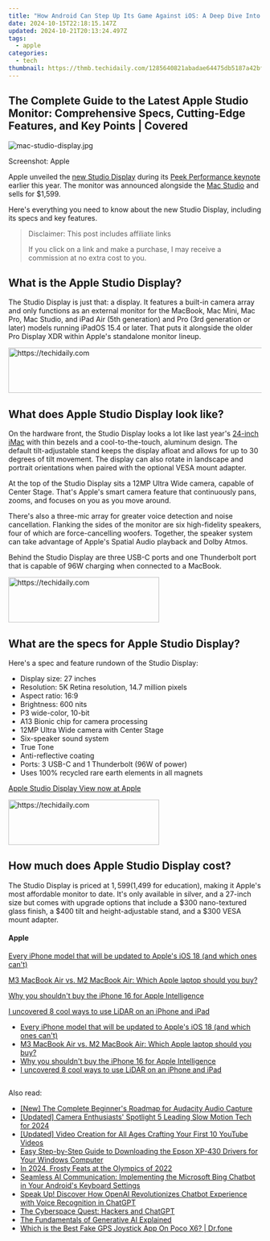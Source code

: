 ```yaml
---
title: "How Android Can Step Up Its Game Against iOS: A Deep Dive Into Key Improvements for Greater Compatibility, Suggested"
date: 2024-10-15T22:18:15.147Z
updated: 2024-10-21T20:13:24.497Z
tags:
  - apple
categories:
  - tech
thumbnail: https://thmb.techidaily.com/1285640821abadae64475db5187a42bfa0d643a297eba82ebbb288218a3b2d87.jpg
---
```


## The Complete Guide to the Latest Apple Studio Monitor: Comprehensive Specs, Cutting-Edge Features, and Key Points | Covered

![mac-studio-display.jpg](https://www.zdnet.com/a/img/resize/e37557897129e4b15019a011fd5ef5484d4f502a/2022/03/08/0df4a435-09e3-4ac1-9bd4-8bbca3272fe9/mac-studio-li8festyle.jpg?auto=webp&width=1280)

Screenshot: Apple

Apple unveiled the [new Studio Display](https://apple.sjv.io/c/159047/435031/7613?&sharedId=zdnet&u=https%3A%2F%2Fwww.apple.com%2Fshop%2Fbuy-mac%2Fmac-studio-display&subId1=zd-%5F%5FCOM%5FCLICK%5FID%5F%5F-dtp) during its [Peek Performance keynote](https://www.zdnet.com/article/apples-peek-performance-launches-showcase-the-triumph-of-apple-silicon/) earlier this year. The monitor was announced alongside the [Mac Studio](https://apple.sjv.io/c/159047/435031/7613?&sharedId=zdnet&u=https%3A%2F%2Fwww.apple.com%2Fmac-studio%2F&subId1=zd-%5F%5FCOM%5FCLICK%5FID%5F%5F-dtp) and sells for $1,599\. 

Here's everything you need to know about the new Studio Display, including its specs and key features. 

>  Disclaimer: This post includes affiliate links
>
>  If you click on a link and make a purchase, I may receive a commission at no extra cost to you.
>

## What is the Apple Studio Display?

The Studio Display is just that: a display. It features a built-in camera array and only functions as an external monitor for the MacBook, Mac Mini, Mac Pro, Mac Studio, and iPad Air (5th generation) and Pro (3rd generation or later) models running iPadOS 15.4 or later. That puts it alongside the older Pro Display XDR within Apple's standalone monitor lineup.

<!-- affiliate ads begin -->
<a href="https://aligracehair.sjv.io/c/5597632/2016170/19272" target="_top" id="2016170">
  <img src="//a.impactradius-go.com/display-ad/19272-2016170" border="0" alt="https://techidaily.com" width="728" height="90"/>
</a>
<img height="0" width="0" src="https://aligracehair.sjv.io/i/5597632/2016170/19272" style="position:absolute;visibility:hidden;" border="0" />
<!-- affiliate ads end -->

## What does Apple Studio Display look like?

On the hardware front, the Studio Display looks a lot like last year's [24-inch iMac](https://www.apple.com/imac-24/) with thin bezels and a cool-to-the-touch, aluminum design. The default tilt-adjustable stand keeps the display afloat and allows for up to 30 degrees of tilt movement. The display can also rotate in landscape and portrait orientations when paired with the optional VESA mount adapter.

At the top of the Studio Display sits a 12MP Ultra Wide camera, capable of Center Stage. That's Apple's smart camera feature that continuously pans, zooms, and focuses on you as you move around. 

There's also a three-mic array for greater voice detection and noise cancellation. Flanking the sides of the monitor are six high-fidelity speakers, four of which are force-cancelling woofers. Together, the speaker system can take advantage of Apple's Spatial Audio playback and Dolby Atmos. 

Behind the Studio Display are three USB-C ports and one Thunderbolt port that is capable of 96W charging when connected to a MacBook.

<!-- affiliate ads begin -->
<a href="https://aligracehair.sjv.io/c/5597632/1997690/19272" target="_top" id="1997690">
  <img src="//a.impactradius-go.com/display-ad/19272-1997690" border="0" alt="https://techidaily.com" width="300" height="90"/>
</a>
<img height="0" width="0" src="https://aligracehair.sjv.io/i/5597632/1997690/19272" style="position:absolute;visibility:hidden;" border="0" />
<!-- affiliate ads end -->

## What are the specs for Apple Studio Display?

Here's a spec and feature rundown of the Studio Display:

* Display size: 27 inches
* Resolution: 5K Retina resolution, 14.7 million pixels
* Aspect ratio: 16:9
* Brightness: 600 nits
* P3 wide-color, 10-bit
* A13 Bionic chip for camera processing
* 12MP Ultra Wide camera with Center Stage
* Six-speaker sound system
* True Tone
* Anti-reflective coating
* Ports: 3 USB-C and 1 Thunderbolt (96W of power)
* Uses 100% recycled rare earth elements in all magnets

[Apple Studio Display View now at Apple](https://apple.sjv.io/c/159047/435031/7613?&sharedId=zdnet&u=https%3A%2F%2Fwww.apple.com%2Fshop%2Fbuy-mac%2Fmac-studio-display&subId1=zd-%5F%5FCOM%5FCLICK%5FID%5F%5F-dtp)

<!-- affiliate ads begin -->
<a href="https://wigfever.sjv.io/c/5597632/2005183/22899" target="_top" id="2005183">
  <img src="//a.impactradius-go.com/display-ad/22899-2005183" border="0" alt="https://techidaily.com" width="300" height="90"/>
</a>
<img height="0" width="0" src="https://wigfever.sjv.io/i/5597632/2005183/22899" style="position:absolute;visibility:hidden;" border="0" />
<!-- affiliate ads end -->

## How much does Apple Studio Display cost?

The Studio Display is priced at $1,599 ($1,499 for education), making it Apple's most affordable monitor to date. It's only available in silver, and a 27-inch size but comes with upgrade options that include a $300 nano-textured glass finish, a $400 tilt and height-adjustable stand, and a $300 VESA mount adapter.

#### Apple

[Every iPhone model that will be updated to Apple's iOS 18 (and which ones can't)](https://www.zdnet.com/article/every-iphone-model-compatible-with-apples-ios-18-and-which-ones-arent/ "Every iPhone model that will be updated to Apple's iOS 18 (and which ones can't)")

[M3 MacBook Air vs. M2 MacBook Air: Which Apple laptop should you buy?](https://www.zdnet.com/article/m3-macbook-air-vs-m2-macbook-air/ "M3 MacBook Air vs. M2 MacBook Air: Which Apple laptop should you buy?")

[Why you shouldn't buy the iPhone 16 for Apple Intelligence](https://www.zdnet.com/article/why-you-shouldnt-buy-the-iphone-16-for-apple-intelligence/ "Why you shouldn't buy the iPhone 16 for Apple Intelligence")

[I uncovered 8 cool ways to use LiDAR on an iPhone and iPad](https://www.zdnet.com/article/i-uncovered-8-cool-ways-to-use-lidar-on-an-iphone-and-ipad/ "I uncovered 8 cool ways to use LiDAR on an iPhone and iPad")

* [Every iPhone model that will be updated to Apple's iOS 18 (and which ones can't)](https://www.zdnet.com/article/every-iphone-model-compatible-with-apples-ios-18-and-which-ones-arent/ "Every iPhone model that will be updated to Apple's iOS 18 (and which ones can't)")
* [M3 MacBook Air vs. M2 MacBook Air: Which Apple laptop should you buy?](https://www.zdnet.com/article/m3-macbook-air-vs-m2-macbook-air/ "M3 MacBook Air vs. M2 MacBook Air: Which Apple laptop should you buy?")
* [Why you shouldn't buy the iPhone 16 for Apple Intelligence](https://www.zdnet.com/article/why-you-shouldnt-buy-the-iphone-16-for-apple-intelligence/ "Why you shouldn't buy the iPhone 16 for Apple Intelligence")
* [I uncovered 8 cool ways to use LiDAR on an iPhone and iPad](https://www.zdnet.com/article/i-uncovered-8-cool-ways-to-use-lidar-on-an-iphone-and-ipad/ "I uncovered 8 cool ways to use LiDAR on an iPhone and iPad")

##

<ins class="adsbygoogle"
     style="display:block"
     data-ad-format="autorelaxed"
     data-ad-client="ca-pub-7571918770474297"
     data-ad-slot="1223367746"></ins>

<ins class="adsbygoogle"
     style="display:block"
     data-ad-client="ca-pub-7571918770474297"
     data-ad-slot="8358498916"
     data-ad-format="auto"
     data-full-width-responsive="true"></ins>

<span class="atpl-alsoreadstyle">Also read:</span>
<div><ul>
<li><a href="https://desktop-recording.techidaily.com/new-the-complete-beginners-roadmap-for-audacity-audio-capture/"><u>[New] The Complete Beginner's Roadmap for Audacity Audio Capture</u></a></li>
<li><a href="https://fox-direct.techidaily.com/updated-camera-enthusiasts-spotlight-5-leading-slow-motion-tech-for-2024/"><u>[Updated] Camera Enthusiasts' Spotlight 5 Leading Slow Motion Tech for 2024</u></a></li>
<li><a href="https://youtube-blog.techidaily.com/ed-video-creation-for-all-ages-crafting-your-first-10-youtube-videos/"><u>[Updated] Video Creation for All Ages Crafting Your First 10 YouTube Videos</u></a></li>
<li><a href="https://hardware-help.techidaily.com/easy-step-by-step-guide-to-downloading-the-epson-xp-430-drivers-for-your-windows-computer/"><u>Easy Step-by-Step Guide to Downloading the Epson XP-430 Drivers for Your Windows Computer</u></a></li>
<li><a href="https://fox-boxes.techidaily.com/in-2024-frosty-feats-at-the-olympics-of-2022/"><u>In 2024, Frosty Feats at the Olympics of 2022</u></a></li>
<li><a href="https://tech-haven.techidaily.com/seamless-ai-communication-implementing-the-microsoft-bing-chatbot-in-your-androids-keyboard-settings/"><u>Seamless AI Communication: Implementing the Microsoft Bing Chatbot in Your Android's Keyboard Settings</u></a></li>
<li><a href="https://tech-haven.techidaily.com/speak-up-discover-how-openai-revolutionizes-chatbot-experience-with-voice-recognition-in-chatgpt/"><u>Speak Up! Discover How OpenAI Revolutionizes Chatbot Experience with Voice Recognition in ChatGPT</u></a></li>
<li><a href="https://tech-haven.techidaily.com/the-cyberspace-quest-hackers-and-chatgpt/"><u>The Cyberspace Quest: Hackers and ChatGPT</u></a></li>
<li><a href="https://tech-haven.techidaily.com/the-fundamentals-of-generative-ai-explained/"><u>The Fundamentals of Generative AI Explained</u></a></li>
<li><a href="https://fake-location.techidaily.com/which-is-the-best-fake-gps-joystick-app-on-poco-x6-drfone-by-drfone-virtual-android/"><u>Which is the Best Fake GPS Joystick App On Poco X6? | Dr.fone</u></a></li>
</ul></div>

